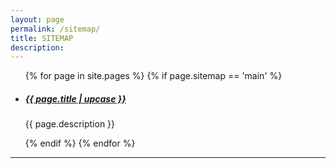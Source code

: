 ```yaml
---
layout: page
permalink: /sitemap/
title: SITEMAP
description: 
---
```


<ul class="post-list">
{% for page in site.pages %}
    {% if page.sitemap == 'main' %}
        <li>
            <h5><a href="{{ page.url | prepend: site.baseurl }}">{{ page.title | upcase }}</a></h5>
            <p class="post-meta hug">{{ page.description }}</p>
      </li>
       {% endif %}
{% endfor %}
</ul>
<hr>